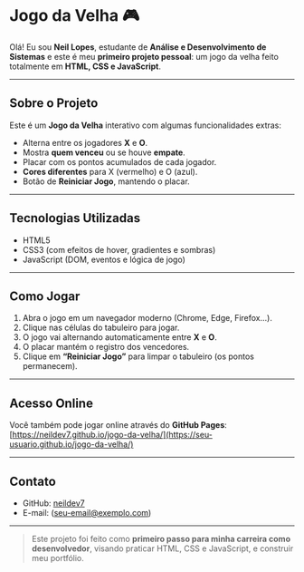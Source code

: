 # Jogo da Velha 🎮

Olá! Eu sou **Neil Lopes**, estudante de **Análise e Desenvolvimento de Sistemas** e este é meu **primeiro projeto pessoal**: um jogo da velha feito totalmente em **HTML, CSS e JavaScript**.

---

## Sobre o Projeto

Este é um **Jogo da Velha** interativo com algumas funcionalidades extras:

- Alterna entre os jogadores **X** e **O**.  
- Mostra **quem venceu** ou se houve **empate**.  
- Placar com os pontos acumulados de cada jogador.  
- **Cores diferentes** para X (vermelho) e O (azul).  
- Botão de **Reiniciar Jogo**, mantendo o placar.

---

## Tecnologias Utilizadas

- HTML5  
- CSS3 (com efeitos de hover, gradientes e sombras)  
- JavaScript (DOM, eventos e lógica de jogo)

---

## Como Jogar

1. Abra o jogo em um navegador moderno (Chrome, Edge, Firefox…).  
2. Clique nas células do tabuleiro para jogar.  
3. O jogo vai alternando automaticamente entre **X** e **O**.  
4. O placar mantém o registro dos vencedores.  
5. Clique em **“Reiniciar Jogo”** para limpar o tabuleiro (os pontos permanecem).  

---


## Acesso Online

Você também pode jogar online através do **GitHub Pages**:  
[https://neildev7.github.io/jogo-da-velha/](https://seu-usuario.github.io/jogo-da-velha/)

---

## Contato

- GitHub: [neildev7](https://github.com/neildev7)  
- E-mail: (seu-email@exemplo.com)

---

> Este projeto foi feito como **primeiro passo para minha carreira como desenvolvedor**, visando praticar HTML, CSS e JavaScript, e construir meu portfólio.

